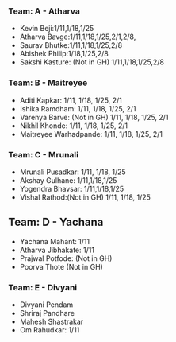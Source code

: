 ### Team: A - Atharva
- Kevin Beji:1/11,1/18,1/25
- Atharva Bavge:1/11,1/18,1/25,2/1,2/8,
- Saurav Bhutke:1/11,1/18,1/25,2/8
- Abishek Philip:1/18,1/25,2/8
- Sakshi Kasture: (Not in GH) 1/11,1/18,1/25,2/8

### Team: B - Maitreyee
- Aditi Kapkar: 1/11, 1/18, 1/25, 2/1
- Ishika Ramdham: 1/11, 1/18, 1/25, 2/1
- Varenya Barve: (Not in GH) 1/11, 1/18, 1/25, 2/1
- Nikhil Khonde: 1/11, 1/18, 1/25, 2/1
- Maitreyee Warhadpande: 1/11, 1/18, 1/25, 2/1

### Team: C - Mrunali
- Mrunali Pusadkar: 1/11, 1/18, 1/25
- Akshay Gulhane: 1/11,1/18,1/25
- Yogendra Bhavsar: 1/11,1/18,1/25
- Vishal Rathod:(Not in GH)  1/11, 1/18, 1/25 

## Team: D - Yachana
- Yachana Mahant: 1/11
- Atharva Jibhakate: 1/11
- Prajwal Potfode: (Not in GH)
- Poorva Thote (Not in GH) 

### Team: E - Divyani
- Divyani Pendam
- Shriraj Pandhare
- Mahesh Shastrakar
- Om Rahudkar: 1/11
